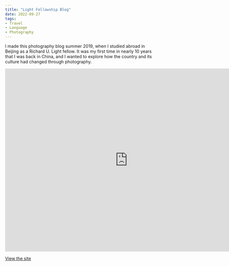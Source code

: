 ```yaml
---
title: "Light Fellowship Blog"
date: 2022-09-27
tags:
- Travel
- Language
- Photography
---
```

I made this photography blog summer 2019, when I studied abroad in Beijing as a Richard U. Light fellow. It was my first time in nearly 10 years that I was back in China, and I wanted to explore how the country and its culture had changed through photography.
<iframe 
		border=0
		frameborder=0
		height=600
		width=800
		src="https://dirtywindowviews.home.blog/"></iframe>

[View the site](https://dirtywindowviews.home.blog/)
